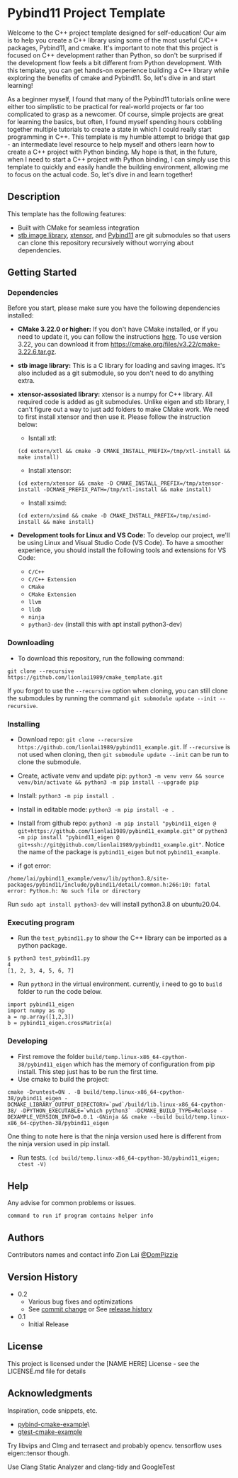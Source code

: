 # Pybind11 Project Template

Welcome to the C++ project template designed for self-education! Our aim is to
help you create a C++ library using some of the most useful C/C++ packages,
Pybind11, and cmake. It's important to note that this project is focused on C++
development rather than Python, so don't be surprised if the development flow
feels a bit different from Python development. With this template, you can get
hands-on experience building a C++ library while exploring the benefits of cmake
and Pybind11. So, let's dive in and start learning!

As a beginner myself, I found that many of the Pybind11 tutorials online were either too simplistic to be practical for real-world projects or far too complicated to grasp as a newcomer. Of course, simple projects are great for learning the basics, but often, I found myself spending hours cobbling together multiple tutorials to create a state in which I could really start programming in C++. This template is my humble attempt to bridge that gap - an intermediate level resource to help myself and others learn how to create a C++ project with Python binding. My hope is that, in the future, when I need to start a C++ project with Python binding, I can simply use this template to quickly and easily handle the building environment, allowing me to focus on the actual code. So, let's dive in and learn together!

## Description

This template has the following features:
- Built with CMake for seamless integration
- [stb image library](https://github.com/nothings/stb), [xtensor](https://github.com/xtensor-stack/xtensor), and [Pybind11](https://github.com/pybind/pybind11) are git submodules so that users can clone this repository recursively without worrying about dependencies.

## Getting Started

### Dependencies
Before you start, please make sure you have the following dependencies installed:
* **CMake 3.22.0 or higher:** If you don't have CMake installed, or if you need to update it, you can follow the instructions [here](https://askubuntu.com/questions/355565/how-do-i-install-the-latest-version-of-cmake-from-the-command-line). To use version 3.22, you can download it from https://cmake.org/files/v3.22/cmake-3.22.6.tar.gz.
* **stb image library:** This is a C library for loading and saving images. It's also included as a git submodule, so you don't need to do anything extra.
* **xtensor-assosiated library:** xtensor is a numpy for C++ library. All
  required code is added as git submodules. Unlike eigen and stb library, I
  can't figure out a way to just add folders to make CMake work. We need to
  first install xtensor and then use it. Please follow the instruction below:
  * Isntall xtl:
  ```
  (cd extern/xtl && cmake -D CMAKE_INSTALL_PREFIX=/tmp/xtl-install && make install)
  ```
  * Install xtensor:
  ```
  (cd extern/xtensor && cmake -D CMAKE_INSTALL_PREFIX=/tmp/xtensor-install -DCMAKE_PREFIX_PATH=/tmp/xtl-install && make install)
  ```
  * Install xsimd:
  ```
  (cd extern/xsimd && cmake -D CMAKE_INSTALL_PREFIX=/tmp/xsimd-install && make install)
  ```
  
* **Development tools for Linux and VS Code:** To develop our project, we'll be using Linux and Visual Studio Code (VS Code). To have a smoother experience, you should install the following tools and extensions for VS Code:
  * `C/C++`
  * `C/C++ Extension`
  * `CMake`
  * `CMake Extension`
  * `llvm`
  * `lldb`
  * `ninja`
  * `python3-dev` (install this with apt install python3-dev)

### Downloading
* To download this repository, run the following command:
```shell
git clone --recursive https://github.com/lionlai1989/cmake_template.git
```
If you forgot to use the `--recursive` option when cloning, you can still clone the submodules by running the command `git submodule update --init --recursive`.

### Installing
* Download repo: `git clone --recursive https://github.com/lionlai1989/pybind11_example.git`. If `--recursive` is not used when cloning, then `git submodule update --init` can be run to clone the submodule.
* Create, activate venv and update pip: `python3 -m venv venv && source venv/bin/activate && python3 -m pip install --upgrade pip`
* Install: `python3 -m pip install .`
* Install in editable mode: `python3 -m pip install -e .`
* Install from github repo: `python3 -m pip install "pybind11_eigen @ git+https://github.com/lionlai1989/pybind11_example.git"` or `python3 -m pip install "pybind11_eigen @ git+ssh://git@github.com/lionlai1989/pybind11_example.git"`. Notice the name of the package is `pybind11_eigen` but not `pybind11_example`. 


* if got error:
```
/home/lai/pybind11_example/venv/lib/python3.8/site-packages/pybind11/include/pybind11/detail/common.h:266:10: fatal error: Python.h: No such file or directory
```
Run `sudo apt install python3-dev` will install python3.8 on ubuntu20.04.

### Executing program

* Run the `test_pybind11.py` to show the C++ library can be imported as a python package.  
```
$ python3 test_pybind11.py 
4
[1, 2, 3, 4, 5, 6, 7]
```
* Run `python3` in the virtual environment. currently, i need to go to `build` folder to run the code below.
```
import pybind11_eigen
import numpy as np
a = np.array([1,2,3])
b = pybind11_eigen.crossMatrix(a)
```

### Developing
* First remove the folder `build/temp.linux-x86_64-cpython-38/pybind11_eigen` which has the memory of configuration from pip install. This step just has to be run the first time.
* Use cmake to build the project:
```shell
cmake -Druntest=ON . -B build/temp.linux-x86_64-cpython-38/pybind11_eigen -DCMAKE_LIBRARY_OUTPUT_DIRECTORY=`pwd`/build/lib.linux-x86_64-cpython-38/ -DPYTHON_EXECUTABLE=`which python3` -DCMAKE_BUILD_TYPE=Release -DEXAMPLE_VERSION_INFO=0.0.1 -GNinja && cmake --build build/temp.linux-x86_64-cpython-38/pybind11_eigen
```
One thing to note here is that the ninja version used here is different from the ninja version used in pip install.
* Run tests. `(cd build/temp.linux-x86_64-cpython-38/pybind11_eigen; ctest -V)`

## Help

Any advise for common problems or issues.
```
command to run if program contains helper info
```

## Authors

Contributors names and contact info
Zion Lai
[@DomPizzie](https://twitter.com/dompizzie)

## Version History

* 0.2
    * Various bug fixes and optimizations
    * See [commit change]() or See [release history]()
* 0.1
    * Initial Release

## License

This project is licensed under the [NAME HERE] License - see the LICENSE.md file for details

## Acknowledgments

Inspiration, code snippets, etc.
* [pybind-cmake-example](https://github.com/pybind/cmake_example)\
* [gtest-cmake-example](https://github.com/dmonopoly/gtest-cmake-example)

Try libvips and CImg and terrasect and probably opencv.
tensorflow uses eigen::tensor though.

Use Clang Static Analyzer and clang-tidy and GoogleTest
